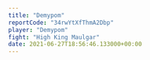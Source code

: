 ```yaml
---
title: "Demypom"
reportCode: "34rwYtXfThmA2Dbp"
player: "Demypom"
fight: "High King Maulgar"
date: 2021-06-27T18:56:46.133000+00:00
---
```

